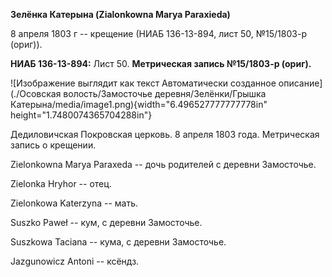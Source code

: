 **Зелёнка Катерына (Zialonkowna Marya Paraxieda)**

8 апреля 1803 г -- крещение (НИАБ 136-13-894, лист 50, №15/1803-р
(ориг)).

**НИАБ 136-13-894:** Лист 50. **Метрическая запись №15/1803-р (ориг).**

![Изображение выглядит как текст Автоматически созданное
описание](./Осовская волость/Замосточье деревня/Зелёнки/Грышка Катерына/media/image1.png){width="6.496527777777778in"
height="1.7480074365704288in"}

Дедиловичская Покровская церковь. 8 апреля 1803 года. Метрическая запись
о крещении.

Zielonkowna Marya Paraxeda -- дочь родителей с деревни Замосточье.

Zielonka Hryhor -- отец.

Zielonkowa Katerzyna -- мать.

Suszko Paweł -- кум, с деревни Замосточье.

Suszkowa Taciana -- кума, с деревни Замосточье.

Jazgunowicz Antoni -- ксёндз.
